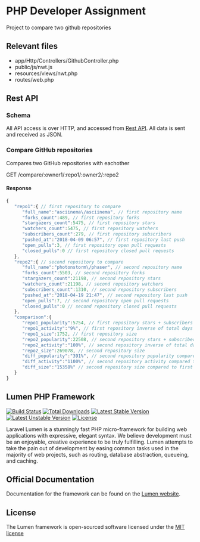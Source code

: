# PHP Developer Assignment

Project to compare two github repositories

## Relevant files

* app/Http/Controllers/GithubController.php
* public/js/nwt.js
* resources/views/nwt.php
* routes/web.php

## Rest API

### Schema

All API access is over HTTP, and accessed from [Rest API](http://nwt.upcor.se/public/api). All data is sent and received as JSON.

### Compare GitHub repositories

Compares two GitHub repositories with eachother

GET /compare/:owner1/:repo1/:owner2/:repo2

#### Response

```javascript
{  
   "repo1":{ // first repository to compare
      "full_name":"asciinema\/asciinema", // first repository name
      "forks_count":489, // first repository forks
      "stargazers_count":5475, // first repository stars
      "watchers_count":5475, // first repository watchers
      "subscribers_count":279, // first repository subscribers
      "pushed_at":"2018-04-09 06:57", // first repository last push
      "open_pulls":3, // first repository open pull requests
      "closed_pulls":0 // first repository closed pull requests
   },
   "repo2":{ // second repository to compare
      "full_name":"photonstorm\/phaser", // second repository name
      "forks_count":5503, // second repository forks
      "stargazers_count":21198, // second repository stars
      "watchers_count":21198, // second repository watchers
      "subscribers_count":1310, // second repository subscribers
      "pushed_at":"2018-04-19 21:47", // second repository last push
      "open_pulls":7, // second repository open pull requests
      "closed_pulls":0 // second repository closed pull requests
   },
   "comparison":{
      "repo1_popularity":5754, // first repository stars + subscribers
      "repo1_activity":"9%", // first repository inverse of total days since last push
      "repo1_size":1752, // first repository size
      "repo2_popularity":22508, // second repository stars + subscribers
      "repo2_activity":"100%", // second repository inverse of total days since last push
      "repo2_size":269078, // second repository size
      "diff_popularity":"391%", // second repository popularity compared to first
      "diff_activity":"1100%", // second repository activity compared to first
      "diff_size":"15358%" // second repository size compared to first
   }
}
```

## Lumen PHP Framework

[![Build Status](https://travis-ci.org/laravel/lumen-framework.svg)](https://travis-ci.org/laravel/lumen-framework)
[![Total Downloads](https://poser.pugx.org/laravel/lumen-framework/d/total.svg)](https://packagist.org/packages/laravel/lumen-framework)
[![Latest Stable Version](https://poser.pugx.org/laravel/lumen-framework/v/stable.svg)](https://packagist.org/packages/laravel/lumen-framework)
[![Latest Unstable Version](https://poser.pugx.org/laravel/lumen-framework/v/unstable.svg)](https://packagist.org/packages/laravel/lumen-framework)
[![License](https://poser.pugx.org/laravel/lumen-framework/license.svg)](https://packagist.org/packages/laravel/lumen-framework)

Laravel Lumen is a stunningly fast PHP micro-framework for building web applications with expressive, elegant syntax. We believe development must be an enjoyable, creative experience to be truly fulfilling. Lumen attempts to take the pain out of development by easing common tasks used in the majority of web projects, such as routing, database abstraction, queueing, and caching.

## Official Documentation

Documentation for the framework can be found on the [Lumen website](http://lumen.laravel.com/docs).

## License

The Lumen framework is open-sourced software licensed under the [MIT license](http://opensource.org/licenses/MIT)
